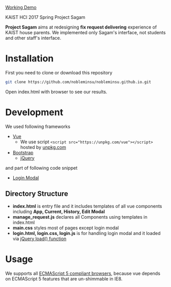 [Working Demo](https://nobleminsu.github.io)

KAIST HCI 2017 Spring Project Sagam

**Project Sagam** aims at redesigning **fix request delivering** experience of KAIST house parents. We implemented only Sagam's interface, not students and other staff's interface.

# Installation

First you need to clone or download this repository

```sh
git clone https://github.com/nobleminsu/nobleminsu.github.io.git
```

Open index.html with browser to see our results.

# Development

We used following frameworks

- [Vue](https://vuejs.org)
  - We use script `<script src="https://unpkg.com/vue"></script>` hosted by [unpkg.com](https://unpkg.com)
- [Bootstrap](https://getbootstrap.com)
  - [jQuery](http://jquery.com)

and part of following code snippet

- [Login Modal](https://bootsnipp.com/snippets/featured/modal-login-with-jquery-effects)

## Directory Structure

- **index.html** is entry file and it includes templates of all vue components including **App, Current, History, Edit Modal**
- **manage_request.js** declares all Components using templates in index.html
- **main.css** styles most of pages except login modal
- **login.html, login.css, login.js** is for handling login modal and it loaded via [jQuery load() function](http://api.jquery.com/load/)


# Usage

We supports all [ECMAScript 5 compliant browsers](http://caniuse.com/#feat=es5), because vue depends on ECMAScript 5 features that are un-shimmable in IE8.